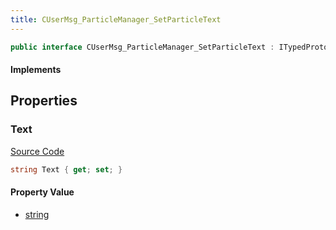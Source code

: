 ```yaml
---
title: CUserMsg_ParticleManager_SetParticleText
---
```


```csharp
public interface CUserMsg_ParticleManager_SetParticleText : ITypedProtobuf<CUserMsg_ParticleManager_SetParticleText>, INativeHandle
```

#### Implements

## Properties

### Text

[Source Code](https://github.com/swiftly-solution/swiftlys2/blob/main/managed/src/SwiftlyS2.Generated/Protobufs/Interfaces/CUserMsg_ParticleManager_SetParticleText.cs#L13)

```csharp
string Text { get; set; }
```

#### Property Value

- [string](https://learn.microsoft.com/dotnet/api/system.string)

